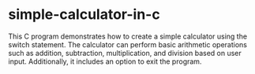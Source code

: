 # simple-calculator-in-c
This C program demonstrates how to create a simple calculator using the switch statement. The calculator can perform basic arithmetic operations such as addition, subtraction, multiplication, and division based on user input. Additionally, it includes an option to exit the program.
